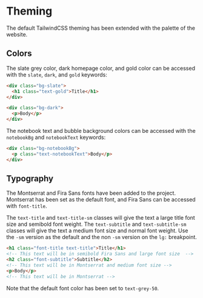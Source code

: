 # Theming

The default TailwindCSS theming has been extended with the palette of the website.

## Colors

The slate grey color, dark homepage color, and gold color can be accessed with the `slate`, `dark`, and `gold` keywords:

```html
<div class="bg-slate">
  <h1 class="text-gold">Title</h1>
</div>

<div class="bg-dark">
  <p>Body</p>
</div>
```

The notebook text and bubble background colors can be accessed with the `notebookBg` and `notebookText` keywords:

```html
<div class="bg-notebookBg">
  <p class="text-notebookText">Body</p>
</div>
```

## Typography

The Montserrat and Fira Sans fonts have been added to the project. Montserrat has been set as the default font, and Fira Sans can be accessed with `font-title`.

The `text-title` and `text-title-sm` classes will give the text a large title font size and semibold font weight. The `text-subtitle` and `text-subtitle-sm` classes will give the text a medium font size and normal font weight. Use the `-sm` version as the default and the non `-sm` version on the `lg:` breakpoint.

```html
<h1 class="font-title text-title">Title</h1>
<!-- This text will be in semibold Fira Sans and large font size  -->
<h2 class="font-subtitle">Subtitle</h2>
<!-- This text will be in Montserrat and medium font size -->
<p>Body</p>
<!-- This text will be in Montserrat -->
```

Note that the default font color has been set to `text-grey-50`.
